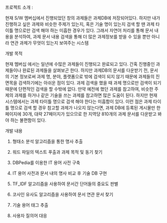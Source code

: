 프로젝트 소개 : 

현재 S/W 멤버십에서 진행되었던 창의 과제들은 과제DB에 저장되어있다. 
하지만 내가 진행하고 싶은 과제와 비슷한 주제가 있는지, 
혹은 기술 명이 있는지 검색 할 땐 과제 타이틀 명으로만 검색 해야 하는 미흡한 경우가 있다.
그래서 자연어 처리를 통해 문서 내용을 분석하여, 과제 문서 내용 검색을 통해 더 많은 과제정보를 받을 수 있을 뿐만 
아니라 연관 과제가 무엇이 있는지 보여주는 시스템

개발 목적

현재 멤버십 에서는 일년에 수많은 과제들이 진행되고 완료되고 있다. 
간혹 진행중인 과제들이나 완료된 과제들을 살펴보곤 한다. 
하지만 과제DB의 문서를 다운받기 전, 문서의 기본 정보로써 과제 명, 분야, 플랫폼으로 밖에 검색이 되지 않기 때문에 과제들의 진면목을 검색하기에는 아쉬운 점이 있다.
과제 검색을 했을 때 과제 명으로만 검색이 되기 때문에 단편적인 검색을 할 수밖에 없다.
만약 예전에 했던 과제를 참고하여, 비슷한 주제의 과제를 하거나 같은 기술을 쓰는 과제를 참고하면 많은 도움이 된다. 
하지만 현재 시스템에서는 과제 타이틀 명으로 검색 해야 한다는 미흡함이 있다. 
이런 점은 과제 타이틀 명으로 검색 할 경우 참고할 과제가 나오지 않는다면, 
과제 DB에 등록된 게시물만 한 페이지에 30개, 대략 27페이지가 있으므로 한 지역당 810개의 과제 문서를 다운받고 봐야 하는 불편함이 있다.

개발 내용
1. 형태소 분석 알고리즘을 통한 명사 추출

2. 워드 파일의 텍스트 푸출과 과제 목적 및 동기 찾기

3. DBPedia를 이용한 IT 용어 사전 구축

4. IT 용어 사전과 문서 내의 명사 비교 후 기술 DB 구현

5. TF_IDF 알고리즘을 사용하여 문서간 단어들의 중요도 판별

6. 코사인 유사도 알고리즘을 사용하여 문서 연관 문서 찾기

7. 기술 용어 태그 추출

8. 사용자 질의어 대응
